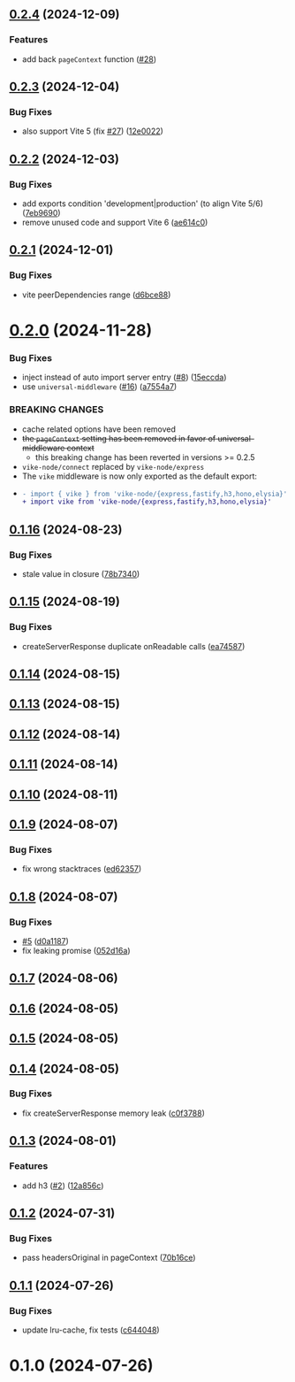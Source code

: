 ## [0.2.4](https://github.com/vikejs/vike-node/compare/v0.2.3...v0.2.4) (2024-12-09)

### Features

* add back `pageContext` function ([#28](https://github.com/vikejs/vike-node/issues/28))


## [0.2.3](https://github.com/vikejs/vike-node/compare/v0.2.2...v0.2.3) (2024-12-04)


### Bug Fixes

* also support Vite 5 (fix [#27](https://github.com/vikejs/vike-node/issues/27)) ([12e0022](https://github.com/vikejs/vike-node/commit/12e0022f6257244e243c3a2214c5a40df4b0d1d7))



## [0.2.2](https://github.com/vikejs/vike-node/compare/v0.2.1...v0.2.2) (2024-12-03)


### Bug Fixes

* add exports condition 'development|production' (to align Vite 5/6) ([7eb9690](https://github.com/vikejs/vike-node/commit/7eb9690a37244ea5335eb5b646ba3e61d23e36e4))
* remove unused code and support Vite 6 ([ae614c0](https://github.com/vikejs/vike-node/commit/ae614c0265d6489786dab49f19f454e08614967f))



## [0.2.1](https://github.com/vikejs/vike-node/compare/v0.2.0...v0.2.1) (2024-12-01)


### Bug Fixes

* vite peerDependencies range ([d6bce88](https://github.com/vikejs/vike-node/commit/d6bce880227d1cb8c776034747bfb43b0127a03f))



# [0.2.0](https://github.com/vikejs/vike-node/compare/v0.1.16...v0.2.0) (2024-11-28)


### Bug Fixes

* inject instead of auto import server entry ([#8](https://github.com/vikejs/vike-node/issues/8)) ([15eccda](https://github.com/vikejs/vike-node/commit/15eccda04e9b809140e0ad5f2c488c8d7d21fc7e))
* use `universal-middleware` ([#16](https://github.com/vikejs/vike-node/issues/16)) ([a7554a7](https://github.com/vikejs/vike-node/commit/a7554a7d9e0bff287aa4e9027afac295f527b80f))


### BREAKING CHANGES

* cache related options have been removed
* ~~the `pageContext` setting has been removed in favor of universal-middleware context~~
  * this breaking change has been reverted in versions >= 0.2.5
* `vike-node/connect` replaced by `vike-node/express`
* The `vike` middleware is now only exported as the default export:
* ```diff
  - import { vike } from 'vike-node/{express,fastify,h3,hono,elysia}'
  + import vike from 'vike-node/{express,fastify,h3,hono,elysia}'
  ```



## [0.1.16](https://github.com/vikejs/vike-node/compare/v0.1.15...v0.1.16) (2024-08-23)


### Bug Fixes

* stale value in closure ([78b7340](https://github.com/vikejs/vike-node/commit/78b73402e4a963132db44e8cb62f2589c7b7b01d))



## [0.1.15](https://github.com/vikejs/vike-node/compare/v0.1.14...v0.1.15) (2024-08-19)


### Bug Fixes

* createServerResponse duplicate onReadable calls ([ea74587](https://github.com/vikejs/vike-node/commit/ea74587d653b720dbb111fe0be41c81384d4253d))



## [0.1.14](https://github.com/vikejs/vike-node/compare/v0.1.13...v0.1.14) (2024-08-15)



## [0.1.13](https://github.com/vikejs/vike-node/compare/v0.1.12...v0.1.13) (2024-08-15)



## [0.1.12](https://github.com/vikejs/vike-node/compare/v0.1.11...v0.1.12) (2024-08-14)



## [0.1.11](https://github.com/vikejs/vike-node/compare/v0.1.10...v0.1.11) (2024-08-14)



## [0.1.10](https://github.com/vikejs/vike-node/compare/v0.1.9...v0.1.10) (2024-08-11)



## [0.1.9](https://github.com/vikejs/vike-node/compare/v0.1.8...v0.1.9) (2024-08-07)


### Bug Fixes

* fix wrong stacktraces ([ed62357](https://github.com/vikejs/vike-node/commit/ed623578095694db9cd719d120a771673e767d8b))



## [0.1.8](https://github.com/vikejs/vike-node/compare/v0.1.7...v0.1.8) (2024-08-07)


### Bug Fixes

* [#5](https://github.com/vikejs/vike-node/issues/5) ([d0a1187](https://github.com/vikejs/vike-node/commit/d0a1187e7326be2320002a5cc8af21061b5c395c))
* fix leaking promise ([052d16a](https://github.com/vikejs/vike-node/commit/052d16a0d5f81163632731dbccd0065ba27c5675))



## [0.1.7](https://github.com/vikejs/vike-node/compare/v0.1.6...v0.1.7) (2024-08-06)



## [0.1.6](https://github.com/vikejs/vike-node/compare/v0.1.5...v0.1.6) (2024-08-05)



## [0.1.5](https://github.com/vikejs/vike-node/compare/v0.1.4...v0.1.5) (2024-08-05)



## [0.1.4](https://github.com/vikejs/vike-node/compare/v0.1.3...v0.1.4) (2024-08-05)


### Bug Fixes

* fix createServerResponse memory leak ([c0f3788](https://github.com/vikejs/vike-node/commit/c0f37886f874faddd62a78ce133263fb6d2a0621))



## [0.1.3](https://github.com/vikejs/vike-node/compare/v0.1.2...v0.1.3) (2024-08-01)


### Features

* add h3 ([#2](https://github.com/vikejs/vike-node/issues/2)) ([12a856c](https://github.com/vikejs/vike-node/commit/12a856c69282827a47c6acb66e7cbd59dff542d5))



## [0.1.2](https://github.com/vikejs/vike-node/compare/v0.1.1...v0.1.2) (2024-07-31)


### Bug Fixes

* pass headersOriginal in pageContext ([70b16ce](https://github.com/vikejs/vike-node/commit/70b16cec24833d1626b0f712fe458c451d98d055))



## [0.1.1](https://github.com/vikejs/vike-node/compare/v0.1.0...v0.1.1) (2024-07-26)


### Bug Fixes

* update lru-cache, fix tests ([c644048](https://github.com/vikejs/vike-node/commit/c6440484a333d091dcc348e787fb758c23df24c7))



# 0.1.0 (2024-07-26)



